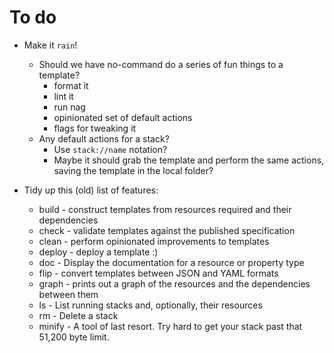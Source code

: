 # To do

* Make it `rain`!
    * Should we have no-command do a series of fun things to a template?
        * format it
        * lint it
        * run nag
        * opinionated set of default actions
        * flags for tweaking it
    * Any default actions for a stack?
        * Use `stack://name` notation?
        * Maybe it should grab the template and perform the same actions, saving the template in the local folder?

* Tidy up this (old) list of features:
    * build   - construct templates from resources required and their dependencies
    * check   - validate templates against the published specification
    * clean   - perform opinionated improvements to templates
    * deploy  - deploy a template :)
    * doc     - Display the documentation for a resource or property type
    * flip    - convert templates between JSON and YAML formats
    * graph   - prints out a graph of the resources and the dependencies between them
    * ls      - List running stacks and, optionally, their resources
    * rm      - Delete a stack
    * minify  - A tool of last resort. Try hard to get your stack past that 51,200 byte limit.
